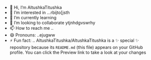 - 👋 Hi, I’m AltushkaTitushka
- 👀 I’m interested in ...rbijto[jsth
- 🌱 I’m currently learning
- 💞️ I’m looking to collaborate ytjnhdgvswrhy
- 📫 How to reach me ..
- 😄 Pronouns: ..ejugww
- ⚡ Fun fact: ..
AltushkaTitushka/AltushkaTitushka is a ✨ special ✨ repository because its `README.md` (this file) appears on your GitHub profile.
You can click the Preview link to take a look at your changes
